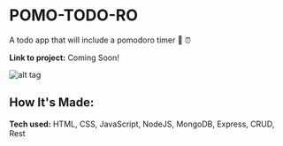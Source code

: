 # POMO-TODO-RO
A todo app that will include a pomodoro timer :tomato: :alarm_clock:

**Link to project:** Coming Soon!

![alt tag](https://miro.medium.com/max/1400/1*2oICISICeaAsRsbw1B1c_Q.png)

## How It's Made:

**Tech used:** HTML, CSS, JavaScript, NodeJS, MongoDB, Express, CRUD, Rest